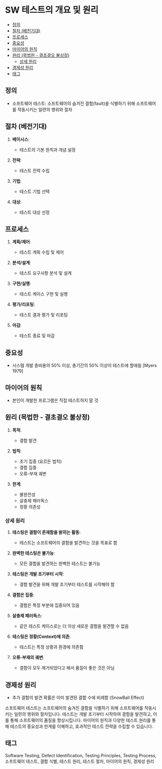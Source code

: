 # SW 테스트의 개요 및 원리

<!-- mtoc-start -->

- [정의](#정의)
- [절차 (베전기대)](#절차-베전기대)
- [프로세스](#프로세스)
- [중요성](#중요성)
- [마이어의 원칙](#마이어의-원칙)
- [원리 (목법한 - 결초결오 불상정)](#원리-목법한---결초결오-불상정)
  - [상세 원리](#상세-원리)
- [경제성 원리](#경제성-원리)
- [태그](#태그)

<!-- mtoc-end -->

## 정의

- 소프트웨어 테스트: 소프트웨어의 숨겨진 결함(fault)을 식별하기 위해 소프트웨어를 작동시키는 일련의 행위와 절차

## 절차 (베전기대)

1. **베이시스**:

   - 테스트의 기본 원칙과 개념 설정

2. **전략**:

   - 테스트 전략 수립

3. **기법**:

   - 테스트 기법 선택

4. **대상**:
   - 테스트 대상 선정

## 프로세스

1. **계획/제어**:

   - 테스트 계획 수립 및 제어

2. **분석/설계**:

   - 테스트 요구사항 분석 및 설계

3. **구현/실행**:

   - 테스트 케이스 구현 및 실행

4. **평가/리포팅**:

   - 테스트 결과 평가 및 리포팅

5. **마감**:
   - 테스트 종료 및 마감

## 중요성

- 시스템 개발 총비용의 50% 이상, 총기간의 50% 이상이 테스트에 할애됨 [Myers 1979]

## 마이어의 원칙

- 본인이 개발한 프로그램은 직접 테스트하지 말 것

## 원리 (목법한 - 결초결오 불상정)

1. **목적**:

   - 결함 발견

2. **법칙**:

   - 초기 집중 (요르돈 법칙)
   - 결함 집중
   - 오류-부재 궤변

3. **한계**:
   - 불완전성
   - 살충제 패러독스
   - 정황 의존성

### 상세 원리

1. **테스팅은 결함이 존재함을 밝히는 활동**:

   - 테스트는 소프트웨어의 결함을 발견하는 것을 목표로 함

2. **완벽한 테스팅은 불가능**:

   - 모든 결함을 발견하는 완벽한 테스트는 불가능

3. **테스팅은 개발 초기부터 시작**:

   - 결함 발견을 위해 개발 초기부터 테스트를 시작해야 함

4. **결함은 집중**:

   - 결함은 특정 부분에 집중되어 있음

5. **살충제 패러독스**:

   - 같은 테스트 케이스로는 더 이상 새로운 결함을 발견할 수 없음

6. **테스팅은 정황(Context)에 의존**:

   - 테스트는 특정 상황과 환경에 의존함

7. **오류-부재의 궤변**:
   - 결함이 모두 제거되었다고 해서 품질이 좋은 것은 아님

## 경제성 원리

- 추가 결함의 발견 확률은 이미 발견된 결함 수에 비례함 (SnowBall Effect)

소프트웨어 테스트는 소프트웨어의 숨겨진 결함을 식별하기 위해 소프트웨어를 작동시키는 일련의 행위와 절차입니다. 테스트는 개발 초기부터 시작하여 결함을 발견하고, 이를 통해 소프트웨어의 품질을 향상시킵니다. 마이어의 원칙과 다양한 테스트 원리를 통해 테스트의 중요성과 한계를 이해하고, 효과적인 테스트 전략을 수립할 수 있습니다.

## 태그

Software Testing, Defect Identification, Testing Principles, Testing Process, 소프트웨어 테스트, 결함 식별, 테스트 원리, 테스트 절차, 마이어의 원칙, 경제성 원리

